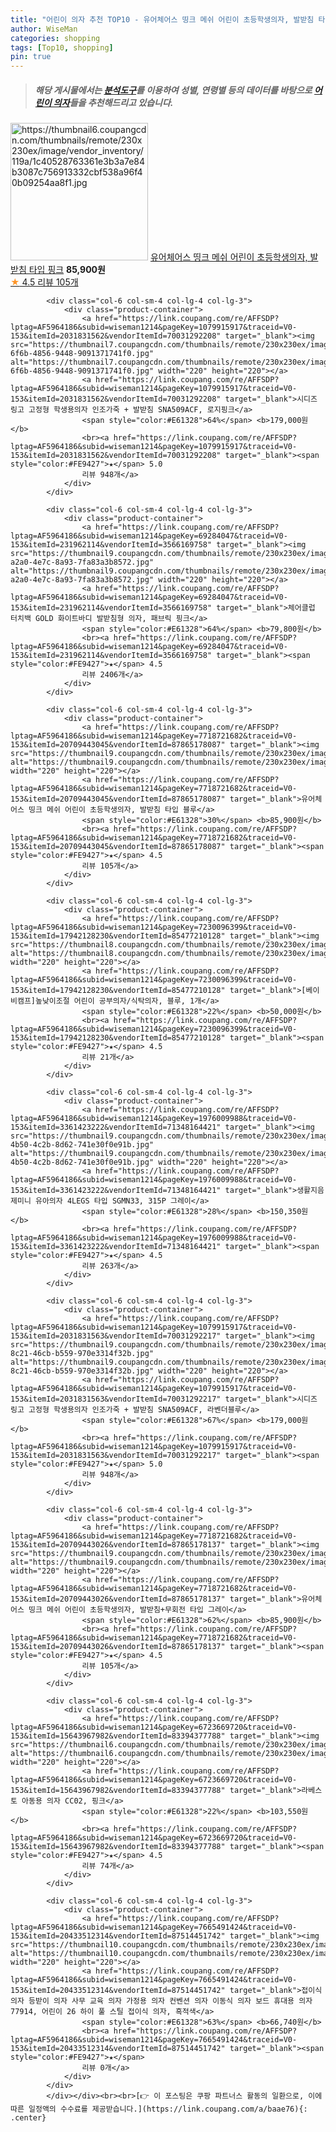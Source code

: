 ```yaml
---
title: "어린이 의자 추천 TOP10 - 유어체어스 띵크 메쉬 어린이 초등학생의자, 발받침 타입 핑크"
author: WiseMan
categories: shopping
tags: [Top10, shopping]
pin: true
---
```


> ##### 해당 게시물에서는 [**분석도구**](https://itemscout.io/)를 이용하여 **성별**, **연령별** 등의 데이터를 바탕으로 [**어린이 의자**](https://link.coupang.com/a/baae76)들을 추천해드리고 있습니다.
<div class="container"><div class="row">
            <div class="col-6 col-sm-4 col-lg-4 col-lg-3">
                <div class="product-container">
                    <a href="https://link.coupang.com/re/AFFSDP?lptag=AF5964186&subid=wiseman1214&pageKey=7718721682&traceid=V0-153&itemId=20709443028&vendorItemId=87865178103" target="_blank"><img src="https://thumbnail6.coupangcdn.com/thumbnails/remote/230x230ex/image/vendor_inventory/119a/1c40528763361e3b3a7e84b3087c756913332cbf538a96f40b09254aa8f1.jpg" alt="https://thumbnail6.coupangcdn.com/thumbnails/remote/230x230ex/image/vendor_inventory/119a/1c40528763361e3b3a7e84b3087c756913332cbf538a96f40b09254aa8f1.jpg" width="220" height="220"></a>
                    <a href="https://link.coupang.com/re/AFFSDP?lptag=AF5964186&subid=wiseman1214&pageKey=7718721682&traceid=V0-153&itemId=20709443028&vendorItemId=87865178103" target="_blank">유어체어스 띵크 메쉬 어린이 초등학생의자, 발받침 타입 핑크</a>
                    <span style="color:#E61328"></span> <b>85,900원</b>
                    <br><a href="https://link.coupang.com/re/AFFSDP?lptag=AF5964186&subid=wiseman1214&pageKey=7718721682&traceid=V0-153&itemId=20709443028&vendorItemId=87865178103" target="_blank"><span style="color:#FE9427">★</span> 4.5
                    리뷰 105개</a>
                </div>
            </div>
            
            <div class="col-6 col-sm-4 col-lg-4 col-lg-3">
                <div class="product-container">
                    <a href="https://link.coupang.com/re/AFFSDP?lptag=AF5964186&subid=wiseman1214&pageKey=1079915917&traceid=V0-153&itemId=2031831562&vendorItemId=70031292208" target="_blank"><img src="https://thumbnail7.coupangcdn.com/thumbnails/remote/230x230ex/image/retail/images/2019/12/09/18/9/69bc5845-6f6b-4856-9448-9091371741f0.jpg" alt="https://thumbnail7.coupangcdn.com/thumbnails/remote/230x230ex/image/retail/images/2019/12/09/18/9/69bc5845-6f6b-4856-9448-9091371741f0.jpg" width="220" height="220"></a>
                    <a href="https://link.coupang.com/re/AFFSDP?lptag=AF5964186&subid=wiseman1214&pageKey=1079915917&traceid=V0-153&itemId=2031831562&vendorItemId=70031292208" target="_blank">시디즈 링고 고정형 학생용의자 인조가죽 + 발받침 SNA509ACF, 로지핑크</a>
                    <span style="color:#E61328">64%</span> <b>179,000원</b>
                    <br><a href="https://link.coupang.com/re/AFFSDP?lptag=AF5964186&subid=wiseman1214&pageKey=1079915917&traceid=V0-153&itemId=2031831562&vendorItemId=70031292208" target="_blank"><span style="color:#FE9427">★</span> 5.0
                    리뷰 948개</a>
                </div>
            </div>
            
            <div class="col-6 col-sm-4 col-lg-4 col-lg-3">
                <div class="product-container">
                    <a href="https://link.coupang.com/re/AFFSDP?lptag=AF5964186&subid=wiseman1214&pageKey=69284047&traceid=V0-153&itemId=231962114&vendorItemId=3566169758" target="_blank"><img src="https://thumbnail9.coupangcdn.com/thumbnails/remote/230x230ex/image/product/image/vendoritem/2019/09/18/3566169758/82e31d40-a2a0-4e7c-8a93-7fa83a3b8572.jpg" alt="https://thumbnail9.coupangcdn.com/thumbnails/remote/230x230ex/image/product/image/vendoritem/2019/09/18/3566169758/82e31d40-a2a0-4e7c-8a93-7fa83a3b8572.jpg" width="220" height="220"></a>
                    <a href="https://link.coupang.com/re/AFFSDP?lptag=AF5964186&subid=wiseman1214&pageKey=69284047&traceid=V0-153&itemId=231962114&vendorItemId=3566169758" target="_blank">체어클럽 터치백 GOLD 화이트바디 발받침형 의자, 패브릭 핑크</a>
                    <span style="color:#E61328">64%</span> <b>79,800원</b>
                    <br><a href="https://link.coupang.com/re/AFFSDP?lptag=AF5964186&subid=wiseman1214&pageKey=69284047&traceid=V0-153&itemId=231962114&vendorItemId=3566169758" target="_blank"><span style="color:#FE9427">★</span> 4.5
                    리뷰 2406개</a>
                </div>
            </div>
            
            <div class="col-6 col-sm-4 col-lg-4 col-lg-3">
                <div class="product-container">
                    <a href="https://link.coupang.com/re/AFFSDP?lptag=AF5964186&subid=wiseman1214&pageKey=7718721682&traceid=V0-153&itemId=20709443045&vendorItemId=87865178087" target="_blank"><img src="https://thumbnail9.coupangcdn.com/thumbnails/remote/230x230ex/image/vendor_inventory/5a2f/cd43a5340a38943c1d08483020a44e275adf41427e5f7abf09e0756929fa.jpg" alt="https://thumbnail9.coupangcdn.com/thumbnails/remote/230x230ex/image/vendor_inventory/5a2f/cd43a5340a38943c1d08483020a44e275adf41427e5f7abf09e0756929fa.jpg" width="220" height="220"></a>
                    <a href="https://link.coupang.com/re/AFFSDP?lptag=AF5964186&subid=wiseman1214&pageKey=7718721682&traceid=V0-153&itemId=20709443045&vendorItemId=87865178087" target="_blank">유어체어스 띵크 메쉬 어린이 초등학생의자, 발받침 타입 블루</a>
                    <span style="color:#E61328">30%</span> <b>85,900원</b>
                    <br><a href="https://link.coupang.com/re/AFFSDP?lptag=AF5964186&subid=wiseman1214&pageKey=7718721682&traceid=V0-153&itemId=20709443045&vendorItemId=87865178087" target="_blank"><span style="color:#FE9427">★</span> 4.5
                    리뷰 105개</a>
                </div>
            </div>
            
            <div class="col-6 col-sm-4 col-lg-4 col-lg-3">
                <div class="product-container">
                    <a href="https://link.coupang.com/re/AFFSDP?lptag=AF5964186&subid=wiseman1214&pageKey=7230096399&traceid=V0-153&itemId=17942128230&vendorItemId=85477210128" target="_blank"><img src="https://thumbnail8.coupangcdn.com/thumbnails/remote/230x230ex/image/vendor_inventory/9133/f23c028db0e2ebf580f202a98437fc373b7041ae1e3cbb50417166462ffd.jpg" alt="https://thumbnail8.coupangcdn.com/thumbnails/remote/230x230ex/image/vendor_inventory/9133/f23c028db0e2ebf580f202a98437fc373b7041ae1e3cbb50417166462ffd.jpg" width="220" height="220"></a>
                    <a href="https://link.coupang.com/re/AFFSDP?lptag=AF5964186&subid=wiseman1214&pageKey=7230096399&traceid=V0-153&itemId=17942128230&vendorItemId=85477210128" target="_blank">[베이비캠프]높낮이조절 어린이 공부의자/식탁의자, 블루, 1개</a>
                    <span style="color:#E61328">22%</span> <b>50,000원</b>
                    <br><a href="https://link.coupang.com/re/AFFSDP?lptag=AF5964186&subid=wiseman1214&pageKey=7230096399&traceid=V0-153&itemId=17942128230&vendorItemId=85477210128" target="_blank"><span style="color:#FE9427">★</span> 4.5
                    리뷰 21개</a>
                </div>
            </div>
            
            <div class="col-6 col-sm-4 col-lg-4 col-lg-3">
                <div class="product-container">
                    <a href="https://link.coupang.com/re/AFFSDP?lptag=AF5964186&subid=wiseman1214&pageKey=1976009988&traceid=V0-153&itemId=3361423222&vendorItemId=71348164421" target="_blank"><img src="https://thumbnail9.coupangcdn.com/thumbnails/remote/230x230ex/image/retail/images/2020/07/31/12/7/f3d35aac-4b50-4c2b-8d62-741e30f0e91b.jpg" alt="https://thumbnail9.coupangcdn.com/thumbnails/remote/230x230ex/image/retail/images/2020/07/31/12/7/f3d35aac-4b50-4c2b-8d62-741e30f0e91b.jpg" width="220" height="220"></a>
                    <a href="https://link.coupang.com/re/AFFSDP?lptag=AF5964186&subid=wiseman1214&pageKey=1976009988&traceid=V0-153&itemId=3361423222&vendorItemId=71348164421" target="_blank">생활지음 제미니 유아의자 4LEGS 타입 SGMN33, 315P 그레이</a>
                    <span style="color:#E61328">28%</span> <b>150,350원</b>
                    <br><a href="https://link.coupang.com/re/AFFSDP?lptag=AF5964186&subid=wiseman1214&pageKey=1976009988&traceid=V0-153&itemId=3361423222&vendorItemId=71348164421" target="_blank"><span style="color:#FE9427">★</span> 4.5
                    리뷰 263개</a>
                </div>
            </div>
            
            <div class="col-6 col-sm-4 col-lg-4 col-lg-3">
                <div class="product-container">
                    <a href="https://link.coupang.com/re/AFFSDP?lptag=AF5964186&subid=wiseman1214&pageKey=1079915917&traceid=V0-153&itemId=2031831563&vendorItemId=70031292217" target="_blank"><img src="https://thumbnail9.coupangcdn.com/thumbnails/remote/230x230ex/image/retail/images/2019/12/09/18/1/55612f41-8c21-46cb-b559-970e3314f32b.jpg" alt="https://thumbnail9.coupangcdn.com/thumbnails/remote/230x230ex/image/retail/images/2019/12/09/18/1/55612f41-8c21-46cb-b559-970e3314f32b.jpg" width="220" height="220"></a>
                    <a href="https://link.coupang.com/re/AFFSDP?lptag=AF5964186&subid=wiseman1214&pageKey=1079915917&traceid=V0-153&itemId=2031831563&vendorItemId=70031292217" target="_blank">시디즈 링고 고정형 학생용의자 인조가죽 + 발받침 SNA509ACF, 라벤더블루</a>
                    <span style="color:#E61328">67%</span> <b>179,000원</b>
                    <br><a href="https://link.coupang.com/re/AFFSDP?lptag=AF5964186&subid=wiseman1214&pageKey=1079915917&traceid=V0-153&itemId=2031831563&vendorItemId=70031292217" target="_blank"><span style="color:#FE9427">★</span> 5.0
                    리뷰 948개</a>
                </div>
            </div>
            
            <div class="col-6 col-sm-4 col-lg-4 col-lg-3">
                <div class="product-container">
                    <a href="https://link.coupang.com/re/AFFSDP?lptag=AF5964186&subid=wiseman1214&pageKey=7718721682&traceid=V0-153&itemId=20709443026&vendorItemId=87865178137" target="_blank"><img src="https://thumbnail9.coupangcdn.com/thumbnails/remote/230x230ex/image/vendor_inventory/67a7/beb953d4ec11f9e4fcbd3c58f2f0a647ebc67e14306ff2d924895b48de49.jpg" alt="https://thumbnail9.coupangcdn.com/thumbnails/remote/230x230ex/image/vendor_inventory/67a7/beb953d4ec11f9e4fcbd3c58f2f0a647ebc67e14306ff2d924895b48de49.jpg" width="220" height="220"></a>
                    <a href="https://link.coupang.com/re/AFFSDP?lptag=AF5964186&subid=wiseman1214&pageKey=7718721682&traceid=V0-153&itemId=20709443026&vendorItemId=87865178137" target="_blank">유어체어스 띵크 메쉬 어린이 초등학생의자, 발받침+무회전 타입 그레이</a>
                    <span style="color:#E61328">62%</span> <b>85,900원</b>
                    <br><a href="https://link.coupang.com/re/AFFSDP?lptag=AF5964186&subid=wiseman1214&pageKey=7718721682&traceid=V0-153&itemId=20709443026&vendorItemId=87865178137" target="_blank"><span style="color:#FE9427">★</span> 4.5
                    리뷰 105개</a>
                </div>
            </div>
            
            <div class="col-6 col-sm-4 col-lg-4 col-lg-3">
                <div class="product-container">
                    <a href="https://link.coupang.com/re/AFFSDP?lptag=AF5964186&subid=wiseman1214&pageKey=6723669720&traceid=V0-153&itemId=15643967982&vendorItemId=83394377788" target="_blank"><img src="https://thumbnail6.coupangcdn.com/thumbnails/remote/230x230ex/image/vendor_inventory/1233/20aaa039dda8277da63adb65f2f780cdec7f3d3af68a359eb60a69288e85.jpg" alt="https://thumbnail6.coupangcdn.com/thumbnails/remote/230x230ex/image/vendor_inventory/1233/20aaa039dda8277da63adb65f2f780cdec7f3d3af68a359eb60a69288e85.jpg" width="220" height="220"></a>
                    <a href="https://link.coupang.com/re/AFFSDP?lptag=AF5964186&subid=wiseman1214&pageKey=6723669720&traceid=V0-153&itemId=15643967982&vendorItemId=83394377788" target="_blank">라베스토 아동용 의자 CC02, 핑크</a>
                    <span style="color:#E61328">22%</span> <b>103,550원</b>
                    <br><a href="https://link.coupang.com/re/AFFSDP?lptag=AF5964186&subid=wiseman1214&pageKey=6723669720&traceid=V0-153&itemId=15643967982&vendorItemId=83394377788" target="_blank"><span style="color:#FE9427">★</span> 4.5
                    리뷰 74개</a>
                </div>
            </div>
            
            <div class="col-6 col-sm-4 col-lg-4 col-lg-3">
                <div class="product-container">
                    <a href="https://link.coupang.com/re/AFFSDP?lptag=AF5964186&subid=wiseman1214&pageKey=7665491424&traceid=V0-153&itemId=20433512314&vendorItemId=87514451742" target="_blank"><img src="https://thumbnail10.coupangcdn.com/thumbnails/remote/230x230ex/image/vendor_inventory/8f7b/6a2563f57df4a7a7b39f6677d55da59d1e82195dd709839f93cf827eb9e6.jpg" alt="https://thumbnail10.coupangcdn.com/thumbnails/remote/230x230ex/image/vendor_inventory/8f7b/6a2563f57df4a7a7b39f6677d55da59d1e82195dd709839f93cf827eb9e6.jpg" width="220" height="220"></a>
                    <a href="https://link.coupang.com/re/AFFSDP?lptag=AF5964186&subid=wiseman1214&pageKey=7665491424&traceid=V0-153&itemId=20433512314&vendorItemId=87514451742" target="_blank">접이식 의자 등받이 의자 사무 교육 의자 가정용 의자 컨벤션 의자 이동식 의자 보드 휴대용 의자77914, 어린이 26 하이 풀 스틸 접이식 의자, 흑적색</a>
                    <span style="color:#E61328">63%</span> <b>66,740원</b>
                    <br><a href="https://link.coupang.com/re/AFFSDP?lptag=AF5964186&subid=wiseman1214&pageKey=7665491424&traceid=V0-153&itemId=20433512314&vendorItemId=87514451742" target="_blank"><span style="color:#FE9427">★</span> 
                    리뷰 0개</a>
                </div>
            </div>
            </div></div><br><br>[👉 이 포스팅은 쿠팡 파트너스 활동의 일환으로, 이에 따른 일정액의 수수료를 제공받습니다.](https://link.coupang.com/a/baae76){: .center}